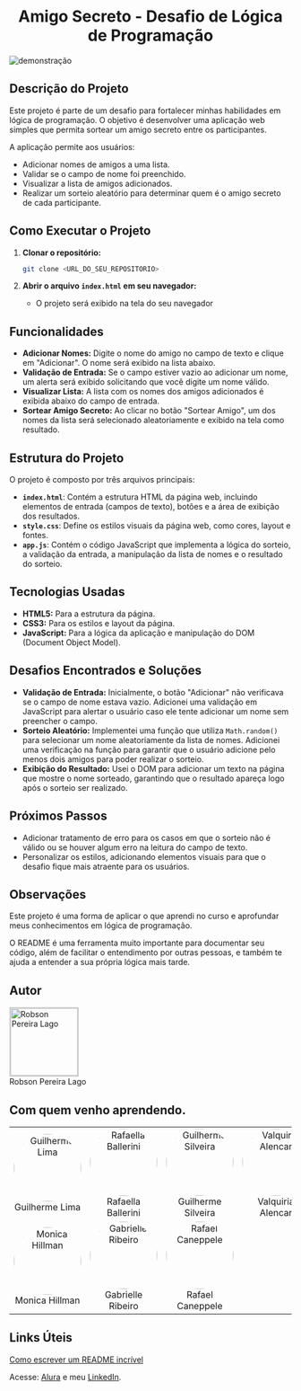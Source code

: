 # <h1 align="center"> Amigo Secreto - Desafio de Lógica de Programação </h1>

![demonstração](https://github.com/user-attachments/assets/5f0ea4c2-d5d0-47a5-9d8a-c20c1f5e041c)

## Descrição do Projeto

Este projeto é parte de um desafio para fortalecer minhas habilidades em lógica de programação. O objetivo é desenvolver uma aplicação web simples que permita sortear um amigo secreto entre os participantes.

A aplicação permite aos usuários:

*   Adicionar nomes de amigos a uma lista.
*   Validar se o campo de nome foi preenchido.
*   Visualizar a lista de amigos adicionados.
*   Realizar um sorteio aleatório para determinar quem é o amigo secreto de cada participante.

## Como Executar o Projeto

1.  **Clonar o repositório:**

    ```bash
    git clone <URL_DO_SEU_REPOSITORIO>
    ```
2.  **Abrir o arquivo `index.html` em seu navegador:**
    *   O projeto será exibido na tela do seu navegador

## Funcionalidades

*   **Adicionar Nomes:** Digite o nome do amigo no campo de texto e clique em "Adicionar". O nome será exibido na lista abaixo.
*   **Validação de Entrada:** Se o campo estiver vazio ao adicionar um nome, um alerta será exibido solicitando que você digite um nome válido.
*   **Visualizar Lista:** A lista com os nomes dos amigos adicionados é exibida abaixo do campo de entrada.
*   **Sortear Amigo Secreto:** Ao clicar no botão "Sortear Amigo", um dos nomes da lista será selecionado aleatoriamente e exibido na tela como resultado.

## Estrutura do Projeto

O projeto é composto por três arquivos principais:

*   **`index.html`**: Contém a estrutura HTML da página web, incluindo elementos de entrada (campos de texto), botões e a área de exibição dos resultados.
*   **`style.css`**: Define os estilos visuais da página web, como cores, layout e fontes.
*   **`app.js`**: Contém o código JavaScript que implementa a lógica do sorteio, a validação da entrada, a manipulação da lista de nomes e o resultado do sorteio.

##  Tecnologias Usadas

*   **HTML5:** Para a estrutura da página.
*   **CSS3:** Para os estilos e layout da página.
*   **JavaScript:** Para a lógica da aplicação e manipulação do DOM (Document Object Model).

##  Desafios Encontrados e Soluções

*   **Validação de Entrada:** Inicialmente, o botão "Adicionar" não verificava se o campo de nome estava vazio. Adicionei uma validação em JavaScript para alertar o usuário caso ele tente adicionar um nome sem preencher o campo.
*   **Sorteio Aleatório:** Implementei uma função que utiliza `Math.random()` para selecionar um nome aleatoriamente da lista de nomes. Adicionei uma verificação na função para garantir que o usuário adicione pelo menos dois amigos para poder realizar o sorteio.
*   **Exibição do Resultado:** Usei o DOM para adicionar um texto na página que mostre o nome sorteado, garantindo que o resultado apareça logo após o sorteio ser realizado.

## Próximos Passos

*   Adicionar tratamento de erro para os casos em que o sorteio não é válido ou se houver algum erro na leitura do campo de texto.
*   Personalizar os estilos, adicionando elementos visuais para que o desafio fique mais atraente para os usuários.

##  Observações

Este projeto é uma forma de aplicar o que aprendi no curso e aprofundar meus conhecimentos em lógica de programação.

O README é uma ferramenta muito importante para documentar seu código, além de facilitar o entendimento por outras pessoas, e também te ajuda a entender a sua própria lógica mais tarde.

## Autor

  <tr>
    <td align="center">
      <a href="https://www.linkedin.com/in/rp-lago/" target="_blank">
        <img src="https://github.com/user-attachments/assets/cbc3d1d5-895f-4612-8385-2be587d3a10b" alt="Robson Pereira Lago" style="width: 120px; height: 120px; border: 2px solid lightgray;">
  </a>
      <br>Robson Pereira Lago
    </td>

## Com quem venho aprendendo.
<table>
  <tr>
    <td align="center">
      <a href="https://www.linkedin.com/in/guilherme-lima-458925178/" target="_blank">
        <img src="https://github.com/user-attachments/assets/d1730b96-e01d-4d7f-893c-b1e0a212aa93" alt="Guilherme Lima" style="border-radius: 50%; width: 120px; height: 120px;">
      </a>
      <br>Guilherme Lima
    </td>
    <td align="center">
      <a href="https://br.linkedin.com/in/rafaella-ballerini-45875016a" target="_blank">
        <img src="https://github.com/user-attachments/assets/e9d5c5f2-e1d1-47c4-8369-910c85904e19" alt="Rafaella Ballerini" style="border-radius: 50%; width: 120px; height: 120px;">
      </a>
      <br>Rafaella Ballerini
    </td>
    <td align="center">
      <a href="https://www.linkedin.com/in/guilhermeazevedosilveira/" target="_blank">
        <img src="https://github.com/user-attachments/assets/55906ff9-4ad1-4f80-8807-15733485e917" alt="Guilherme Silveira" style="border-radius: 50%; width: 120px; height: 120px;">
      </a>
      <br>Guilherme Silveira
    </td>
    <td align="center">
      <a href="https://www.linkedin.com/in/valquiria-alencar" target="_blank">
        <img src="https://github.com/user-attachments/assets/4766f2e6-617c-460c-a4f6-236493bef7e6" alt="Valquiria Alencar" style="border-radius: 50%; width: 120px; height: 120px;">
      </a>
      <br>Valquiria Alencar
    </td>
  </tr>
  <tr>
    <td align="center">
      <a href="https://www.linkedin.com/in/monicamhillman/" target="_blank">
        <img src="https://github.com/user-attachments/assets/99cf8912-188a-4e08-8d95-68a39cea0a48" alt="Monica Hillman" style="border-radius: 50%; width: 120px; height: 120px;">
      </a>
      <br>Monica Hillman
    </td>
    <td align="center">
      <a href="https://www.linkedin.com/in/gabrielleribeiro/" target="_blank">
        <img src="https://github.com/user-attachments/assets/fc88c37f-4f13-4ea6-85b7-bf624adf1af2" alt="Gabrielle Ribeiro" style="border-radius: 50%; width: 120px; height: 120px;">
      </a>
      <br>Gabrielle Ribeiro
    </td>
    <td align="center">
      <a href="https://www.linkedin.com/in/rcaneppele" target="_blank">
        <img src="https://github.com/user-attachments/assets/526109fb-9eb0-47d4-a736-6060f668b472" alt="Rafael Caneppele" style="border-radius: 50%; width: 120px; height: 120px;">
      </a>
      <br>Rafael Caneppele
    </td>
  </tr>
</table>


##  Links Úteis

[Como escrever um README incrível](https://www.alura.com.br/artigos/escrever-bom-readme)

Acesse: [Alura](https://cursos.alura.com.br/) e meu [LinkedIn](https://www.linkedin.com/in/rp-lago/).
